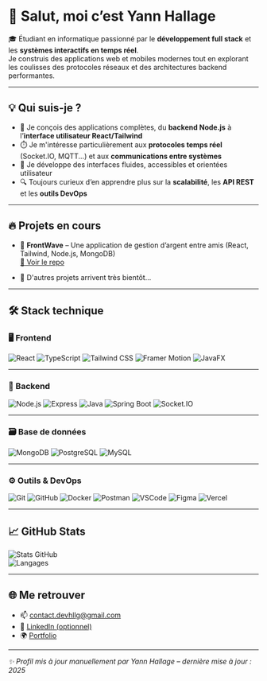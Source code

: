 # 👋 Salut, moi c’est Yann Hallage

🎓 Étudiant en informatique passionné par le **développement full stack** et les **systèmes interactifs en temps réel**.  
Je construis des applications web et mobiles modernes tout en explorant les coulisses des protocoles réseaux et des architectures backend performantes.

---

## 💡 Qui suis-je ?

- 🔧 Je conçois des applications complètes, du **backend Node.js** à l’**interface utilisateur React/Tailwind**
- ⏱️ Je m'intéresse particulièrement aux **protocoles temps réel** (Socket.IO, MQTT...) et aux **communications entre systèmes**
- 📱 Je développe des interfaces fluides, accessibles et orientées utilisateur
- 🔍 Toujours curieux d’en apprendre plus sur la **scalabilité**, les **API REST** et les **outils DevOps**

---

## 🔥 Projets en cours

- 💸 **FrontWave** – Une application de gestion d’argent entre amis (React, Tailwind, Node.js, MongoDB)  
  [🔗 Voir le repo](https://github.com/yannhallage/frontwave)

- 🚧 D'autres projets arrivent très bientôt...

---

## 🛠️ Stack technique

### 🖥️ Frontend
![React](https://img.shields.io/badge/-React-61DAFB?logo=react&logoColor=white&style=for-the-badge)
![TypeScript](https://img.shields.io/badge/-TypeScript-3178C6?logo=typescript&logoColor=white&style=for-the-badge)
![Tailwind CSS](https://img.shields.io/badge/-TailwindCSS-38B2AC?logo=tailwind-css&logoColor=white&style=for-the-badge)
![Framer Motion](https://img.shields.io/badge/-Framer%20Motion-000000?logo=framer&logoColor=white&style=for-the-badge)
![JavaFX](https://img.shields.io/badge/-JavaFX-007396?logo=java&logoColor=white&style=for-the-badge)

---

### 🧠 Backend
![Node.js](https://img.shields.io/badge/-Node.js-339933?logo=node.js&logoColor=white&style=for-the-badge)
![Express](https://img.shields.io/badge/-Express-000000?logo=express&logoColor=white&style=for-the-badge)
![Java](https://img.shields.io/badge/-Java-007396?logo=java&logoColor=white&style=for-the-badge)
![Spring Boot](https://img.shields.io/badge/-Spring%20Boot-6DB33F?logo=springboot&logoColor=white&style=for-the-badge)
![Socket.IO](https://img.shields.io/badge/-Socket.IO-010101?logo=socket.io&logoColor=white&style=for-the-badge)

---

### 🗃️ Base de données
![MongoDB](https://img.shields.io/badge/-MongoDB-47A248?logo=mongodb&logoColor=white&style=for-the-badge)
![PostgreSQL](https://img.shields.io/badge/-PostgreSQL-4169E1?logo=postgresql&logoColor=white&style=for-the-badge)
![MySQL](https://img.shields.io/badge/-MySQL-4479A1?logo=mysql&logoColor=white&style=for-the-badge)

---

### ⚙️ Outils & DevOps
![Git](https://img.shields.io/badge/-Git-F05032?logo=git&logoColor=white&style=for-the-badge)
![GitHub](https://img.shields.io/badge/-GitHub-181717?logo=github&logoColor=white&style=for-the-badge)
![Docker](https://img.shields.io/badge/-Docker-2496ED?logo=docker&logoColor=white&style=for-the-badge)
![Postman](https://img.shields.io/badge/-Postman-FF6C37?logo=postman&logoColor=white&style=for-the-badge)
![VSCode](https://img.shields.io/badge/-VS%20Code-007ACC?logo=visual-studio-code&logoColor=white&style=for-the-badge)
![Figma](https://img.shields.io/badge/-Figma-F24E1E?logo=figma&logoColor=white&style=for-the-badge)
![Vercel](https://img.shields.io/badge/-Vercel-000000?logo=vercel&logoColor=white&style=for-the-badge)


---

## 📈 GitHub Stats

![Stats GitHub](https://github-readme-stats.vercel.app/api?username=yannhallage&show_icons=true&theme=radical)  
![Langages](https://github-readme-stats.vercel.app/api/top-langs/?username=yannhallage&layout=compact&theme=radical)

---

## 🌐 Me retrouver

- 📫 [contact.devhllg@gmail.com](mailto:contact.devhllg@gmail.com)
- 💼 [LinkedIn (optionnel)](https://linkedin.com/in/yannhallage)
- 🌍 [Portfolio ](https://yannhallage.netlify.app/)

---

_✨ Profil mis à jour manuellement par Yann Hallage – dernière mise à jour : 2025_
